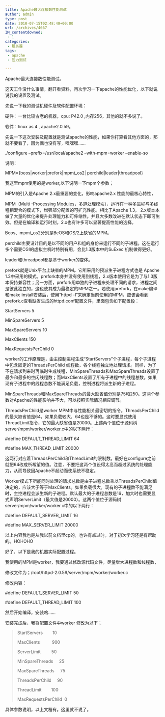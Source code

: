```yaml
---
title: Apache最大连接数性能测试
author: admin
type: post
date: 2010-07-15T02:48:40+00:00
url: /archives/4667
IM_contentdowned:
 - 1
categories:
 - 服务器
tags:
 - apache
 - 压力测试

---
```

Apache最大连接数性能测试。

这天工作没什么事情，翻开看资料，再次学习一下apache的性能优化，以下就说说我的设置及测试。

先说一下我的测试机硬件及软件配置环境：

硬件：一台比较古老的机器，cpu: P42.0 ,内存256，其他的就不多说了。

软件：linux as 4 , apache2.0.59。

先说一下这次安装及配置就是测试apache的性能，如果你打算看其他方面的，那就不要看了，因为偶也没有写，嘿嘿嘿……

./configure –prefix=/usr/local/apache2 –with-mpm=worker –enable-so

说明：

MPM={beos|worker|prefork|mpmt_os2| perchild|leader|threadpool}

我这里mpm使用的是worker,以下说明一下mpm个参数；

MPM的引入是Apache 2.x最重要的变化，影响apache2.x 性能的最核心特性，

MPM（Multi -Processing Modules，多道处理模块），运行在一种多进程与多线程相混合的模式下，增强部分配置的可扩充性能。相比于Apache 1.3， 2.x版本本做了大量的优化来提升处理能力和可伸缩性，并且大多数改进在默认状态下即可生效。但是在编译和运行时刻，2.x也有许多可以显著提高性能的选择。

Beos、mpmt_os2分别是BeOS和OS/2上缺省的MPM。

perchild主要设计目的是以不同的用户和组的身份来运行不同的子进程。这在运行多个需要CGI的虚拟主机时特别有用，会比1.3版本中的SuExec 机制做得更好。

leader和threadpool都是基于worker的变体。

prefork就是Unix平台上缺省的MPM。它所采用的预派生子进程方式也是 Apache 1.3中采用的模式。prefork本身并没有使用到线程，2.x版本使用它是为了与1.3版本保持兼容性；另一方面，prefork用单独的子进程来处理不同的请求，进程之间是彼此独立的，这也使其成为最稳定的MPM之一。若使用prefork，在make编译和make install安装后，使用“httpd -l”来确定当前使用的MPM，应该会看到prefork.c查看缺省生成的httpd.conf配置文件，里面包含如下配置段：

>

 StartServers 5

 MinSpareServers 5

 MaxSpareServers 10

 MaxClients 150

 MaxRequestsPerChild 0

worker的工作原理是，由主控制进程生成“StartServers”个子进程，每个子进程中包含固定的ThreadsPerChild 线程数，各个线程独立地处理请求。同样，为了不在请求到来时再临时生成线程，MinSpareThreads和MaxSpareThreads设置了最少和最多的空闲线程数；而MaxClients设置了所有子进程中的线程总数。如果现有子进程中的线程总数不能满足负载，控制进程将派生新的子进程。

MinSpareThreads和MaxSpareThreads的最大缺省值分别是75和250。这两个参数对Apache的性能影响并不大，可以按照实际情况相应调节。

ThreadsPerChild是worker MPM中与性能相关最密切的指令。ThreadsPerChild的最大缺省值是64，如果负载较大，64也是不够的。这时要显式使用 ThreadLimit指令，它的最大缺省值是20000。上述两个值位于源码树server/mpm/worker/worker.c中的以下两行：

#define DEFAULT\_THREAD\_LIMIT 64

#define MAX\_THREAD\_LIMIT 20000

这两行对应着ThreadsPerChild和ThreadLimit的限制数。最好在configure之前就把64改成所希望的值。注意，不要把这两个值设得太高而超过系统的处理能力，从而导致因Apache不起动而使系统不稳定。

Worker模式下所能同时处理的请求总数是由子进程总数乘以ThreadsPerChild值决定的，应该大于等于MaxClients。如果负载很大，现有的子进程数不能满足时，主控进程会派生新的子进程。默认最大的子进程总数是16，加大时也需要显式声明ServerLimit（最大值是20000）。这两个值位于源码树server/mpm/worker/worker.c中的以下两行：

#define DEFAULT\_SERVER\_LIMIT 16

#define MAX\_SERVER\_LIMIT 20000

以上内容我也是从我以前文档里cp的，也许有点过时，对于初次学习还是有帮助的。HOHOHO

好了，以下是我的机器实际配置过程。

我使用的MPM是worker，我要通过修改源代码文件，尽量增大进程数和线程数，

修改文件为；/root/httpd-2.0.59/server/mpm/worker/worker.c

修改内容：

#define DEFAULT\_SERVER\_LIMIT 50

#define DEFAULT\_THREAD\_LIMIT 100

然后开始编译，安装咯……

安装完成后，我将配置文件中worker 修改为以下；

>
>
> StartServers        10
>
> MaxClients          900
>
> ServerLimit         50
>
> MinSpareThreads     25
>
> MaxSpareThreads     75
>
> ThreadsPerChild     90
>
> ThreadLimit        100
>
> MaxRequestsPerChild  0
>
>

具体参数说明，以上文档有。这里就不说了。